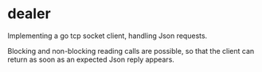 # dealer
Implementing a go tcp socket client, handling Json requests. 

Blocking and non-blocking reading calls are possible, so that the client can return as soon as an expected Json reply appears.
